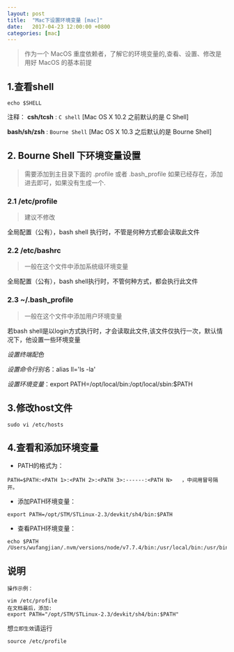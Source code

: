 ```yaml
---
layout: post
title:  "Mac下设置环境变量 [mac]"
date:   2017-04-23 12:00:00 +0800
categories: [mac]
---
```

> 作为一个 MacOS 重度依赖者，了解它的环境变量的,查看、设置、修改是用好 MacOS 的基本前提

## 1.查看shell

```
echo $SHELL
```

注释：
**csh/tcsh** : `C shell` [Mac OS X 10.2 之前默认的是 C Shell]

**bash/sh/zsh** : `Bourne Shell` [Mac OS X 10.3 之后默认的是 Bourne Shell]

## 2. Bourne Shell 下环境变量设置

> 需要添加到主目录下面的 .profile 或者 .bash_profile 如果已经存在，添加进去即可，如果没有生成一个.


###  2.1 /etc/profile

> 建议不修改

全局配置（公有），bash shell 执行时，不管是何种方式都会读取此文件

### 2.2 /etc/bashrc

> 一般在这个文件中添加系统级环境变量 

全局配置（公有），bash shell执行时，不管何种方式，都会执行此文件

### 2.3 ~/.bash_profile

> 一般在这个文件中添加用户环境变量

若bash shell是以login方式执行时，才会读取此文件,该文件仅执行一次，默认情况下，他设置一些环境变量

*设置终端配色*

*设置命令行别名*：alias ll='ls -la'

*设置环境变量*：export PATH=/opt/local/bin:/opt/local/sbin:$PATH


## 3.修改host文件

```
sudo vi /etc/hosts
```

## 4.查看和添加环境变量

- PATH的格式为：

```
PATH=$PATH:<PATH 1>:<PATH 2>:<PATH 3>:------:<PATH N>   ，中间用冒号隔开。
```

- 添加PATH环境变量：

```
export PATH=/opt/STM/STLinux-2.3/devkit/sh4/bin:$PATH
```

- 查看PATH环境变量：

```
echo $PATH
/Users/wufangjian/.nvm/versions/node/v7.7.4/bin:/usr/local/bin:/usr/bin:/bin:/usr/sbin:/sbin
```


## 说明

```
操作示例：

vim /etc/profile
在文档最后，添加:
export PATH="/opt/STM/STLinux-2.3/devkit/sh4/bin:$PATH"
```

想`立即生效`请运行

```
source /etc/profile
```





















